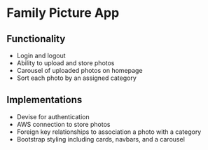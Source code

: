 # Family Picture App

## Functionality
- Login and logout
- Ability to upload and store photos
- Carousel of uploaded photos on homepage
- Sort each photo by an assigned category

## Implementations
- Devise for authentication
- AWS connection to store photos
- Foreign key relationships to association a photo with a category
- Bootstrap styling including cards, navbars, and a carousel